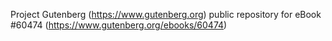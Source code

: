 Project Gutenberg (https://www.gutenberg.org) public repository for eBook #60474 (https://www.gutenberg.org/ebooks/60474)
